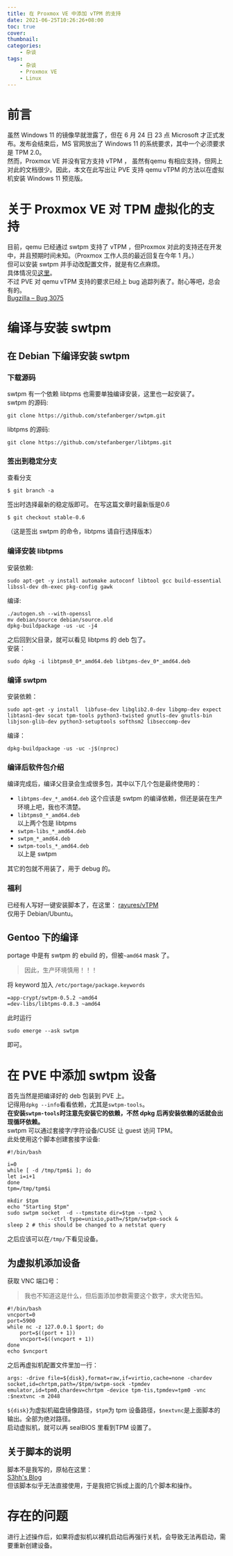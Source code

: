 ```yaml
---
title: 在 Proxmox VE 中添加 vTPM 的支持
date: 2021-06-25T10:26:26+08:00
toc: true
cover:
thumbnail:
categories:
    - 杂谈
tags:
    - 杂谈
    - Proxmox VE
    - Linux
---
```


# 前言
虽然 Windows 11 的镜像早就泄露了，但在 6 月 24 日 23 点 Microsoft 才正式发布。发布会结束后，MS 官网放出了 Windows 11 的系统要求，其中一个必须要求是 TPM 2.0。      
然而，Proxmox VE 并没有官方支持 vTPM ， 虽然有qemu 有相应支持，但网上对此的文档很少。因此，本文在此写出让 PVE 支持 qemu  vTPM 的方法以在虚拟机安装 Windows 11 预览版。    
# 关于 Proxmox VE 对 TPM 虚拟化的支持
目前，qemu 已经通过 swtpm 支持了 vTPM ，但Proxmox 对此的支持还在开发中，并且预期时间未知。（Proxmox 工作人员的最近回复在今年 1 月。）     
但可以安装 swtpm 并手动改配置文件，就是有亿点麻烦。      
具体情况见[这里](https://forum.proxmox.com/threads/vtpm-support-do-we-have-guide-to-add-the-vtpm-support.56982/)。      
不过 PVE 对 qemu vTPM 支持的要求已经上 bug 追踪列表了。耐心等吧，总会有的。     
[Bugzilla – Bug 3075](https://bugzilla.proxmox.com/show_bug.cgi?id=3075)     
# 编译与安装 swtpm
## 在 Debian 下编译安装 swtpm
### 下载源码
swtpm 有一个依赖 libtpms 也需要单独编译安装，这里也一起安装了。    
swtpm 的源码:

    git clone https://github.com/stefanberger/swtpm.git
libtpms 的源码:

    git clone https://github.com/stefanberger/libtpms.git
### 签出到稳定分支
查看分支

    $ git branch -a
签出时选择最新的稳定版即可。
在写这篇文章时最新版是0.6

    $ git checkout stable-0.6
（这是签出 swtpm 的命令，libtpms 请自行选择版本）
### 编译安装 libtpms
安装依赖:

    sudo apt-get -y install automake autoconf libtool gcc build-essential libssl-dev dh-exec pkg-config gawk
编译:
```
./autogen.sh --with-openssl
mv debian/source debian/source.old
dpkg-buildpackage -us -uc -j4
```
之后回到父目录，就可以看见 libtpms 的 deb 包了。    
安装：

    sudo dpkg -i libtpms0_0*_amd64.deb libtpms-dev_0*_amd64.deb
### 编译 swtpm
安装依赖：

    sudo apt-get -y install  libfuse-dev libglib2.0-dev libgmp-dev expect libtasn1-dev socat tpm-tools python3-twisted gnutls-dev gnutls-bin  libjson-glib-dev python3-setuptools softhsm2 libseccomp-dev
编译：

    dpkg-buildpackage -us -uc -j$(nproc)
### 编译后软件包介绍
编译完成后，编译父目录会生成很多包，其中以下几个包是最终使用的：
+ `libtpms-dev_*_amd64.deb` 这个应该是 swtpm 的编译依赖，但还是装在生产环境上吧，我也不清楚。
+ `libtpms0_*_amd64.deb`   
以上两个包是 libtpms
+ `swtpm-libs_*_amd64.deb`
+ `swtpm_*_amd64.deb`
+ `swtpm-tools_*_amd64.deb`    
以上是 swtpm

其它的包就不用装了，用于 debug 的。
### 福利
已经有人写好一键安装脚本了，在这里：
[rayures/vTPM](https://github.com/rayures/vTPM)   
仅用于 Debian/Ubuntu。
## Gentoo 下的编译
portage 中是有 swtpm 的 ebuild 的，但被`~amd64` mask 了。     
> 因此，生产环境慎用！！！

将 keyword 加入 `/etc/portage/package.keywords`

    =app-crypt/swtpm-0.5.2 ~amd64
    =dev-libs/libtpms-0.8.3 ~amd64

此时运行

    sudo emerge --ask swtpm
即可。
# 在 PVE 中添加 swtpm 设备
首先当然是把编译好的 deb 包装到 PVE 上。    
记得用`dpkg --info`看看依赖，尤其是`swtpm-tools`。   
**在安装`swtpm-tools`时注意先安装它的依赖，不然 dpkg 后再安装依赖的话就会出现循环依赖。**   
swtpm 可以通过套接字/字符设备/CUSE 让 guest 访问 TPM。     
此处使用这个脚本创建套接字设备:
```
#!/bin/bash

i=0
while [ -d /tmp/tpm$i ]; do
let i=i+1
done
tpm=/tmp/tpm$i

mkdir $tpm
echo "Starting $tpm"
sudo swtpm socket  -d --tpmstate dir=$tpm --tpm2 \
             --ctrl type=unixio,path=/$tpm/swtpm-sock &
sleep 2 # this should be changed to a netstat query
```
之后应该可以在`/tmp/`下看见设备。    
## 为虚拟机添加设备
获取 VNC 端口号：
> 我也不知道这是什么，但后面添加参数需要这个数字，求大佬告知。
```
#!/bin/bash
vncport=0
port=5900
while nc -z 127.0.0.1 $port; do
    port=$((port + 1))
    vncport=$((vncport + 1))
done
echo $vncport
```
之后再虚拟机配置文件里加一行：

    args: -drive file=${disk},format=raw,if=virtio,cache=none -chardev socket,id=chrtpm,path=/$tpm/swtpm-sock -tpmdev emulator,id=tpm0,chardev=chrtpm -device tpm-tis,tpmdev=tpm0 -vnc :$nextvnc -m 2048
`${disk}`为虚拟机磁盘镜像路径，`$tpm`为 tpm 设备路径，`$nextvnc`是上面脚本的输出。全部为绝对路径。   
启动虚拟机，就可以再 sealBIOS 里看到TPM 设置了。

## 关于脚本的说明
脚本不是我写的，原帖在这里：    
[S3hh's Blog](https://s3hh.wordpress.com/2018/06/03/tpm-2-0-in-qemu/)    
但该脚本似乎无法直接使用，于是我把它拆成上面的几个脚本和操作。

# 存在的问题
进行上述操作后，如果将虚拟机以裸机启动后再强行关机，会导致无法再启动，需要重新创建设备。